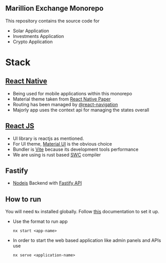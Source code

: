 ## Marillion Exchange Monorepo

This repository contains the source code for 
- Solar Application
- Investments Application
- Crypto Application

# Stack

## [React Native](https://reactnative.dev)
- Being used for mobile applications within this monorepo
- Material theme taken from [React Native Paper](http://reactnativepaper.com/)
- Routing has been managed by [@react-navigation](https://reactnavigation.org)
- Majorly app uses the context api for managing the states overall

## [React JS](https://react.dev)
- UI library is reactjs as mentioned.
- For UI theme, [Material UI](https://mui.com/material-ui/) is the obvious choice 
- Bundler is [Vite](http://vitejs.dev/) because its development tools performance
- We are using is rust based [SWC](https://swc.rs) compiler

## Fastify
- [Nodejs](http://nodejs.org/) Backend with [Fastify API](http://fastify.dev/)

## How to run

You will need `Nx` installed globally. Follow [this](http://nx.dev/) documentation to set it up.

- Use the format to run app
  ```
  nx start <app-name>
  ```
- In order to start the web based application like admin panels and APIs use
  ```
  nx serve <application-name>
  ```
